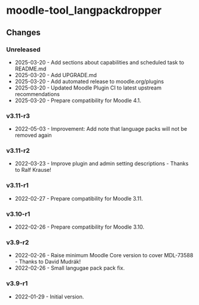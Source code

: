 moodle-tool_langpackdropper
===========================

Changes
-------

### Unreleased

* 2025-03-20 - Add sections about capabilities and scheduled task to README.md
* 2025-03-20 - Add UPGRADE.md
* 2025-03-20 - Add automated release to moodle.org/plugins
* 2025-03-20 - Updated Moodle Plugin CI to latest upstream recommendations
* 2025-03-20 - Prepare compatibility for Moodle 4.1.

### v3.11-r3

* 2022-05-03 - Improvement: Add note that language packs will not be removed again

### v3.11-r2

* 2022-03-23 - Improve plugin and admin setting descriptions - Thanks to Ralf Krause!

### v3.11-r1

* 2022-02-27 - Prepare compatibility for Moodle 3.11.

### v3.10-r1

* 2022-02-26 - Prepare compatibility for Moodle 3.10.

### v3.9-r2

* 2022-02-26 - Raise minimum Moodle Core version to cover MDL-73588 - Thanks to David Mudrák!
* 2022-02-26 - Small langugae pack pack fix.

### v3.9-r1

* 2022-01-29 - Initial version.
